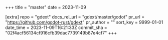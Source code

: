 +++
title = "master"
date = 2023-11-09

[extra]
repo = "gdext"
docs_rel_url = "gdext/master/godot"
pr_url = "https://github.com/godot-rust/gdext"
pr_author = ""
sort_key = 9999-01-01
date_time = 2023-11-09T16:21:33Z
commit_sha = "02f4acf56134cf916cfb39dac7739149b87e4cf7"
+++


